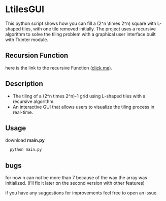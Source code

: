 # LtilesGUI

This python script shows how you can fill a \(2^n \times 2^n\) square with L-shaped tiles, with one tile removed initially. The project uses a recursive algorithm to solve the tiling problem with a graphical user interface built with Tkinter module.

## Recursion Function

here is the link to the recursive Function ([click me](https://www.geeksforgeeks.org/tiling-problem-using-divide-and-conquer-algorithm/)).

## Description

- The tiling of a \(2^n times 2^n\)-1 grid using L-shaped tiles with a recursive algorithm.
- An interactive GUI that allows users to visualize the tiling process in real-time.


## Usage
download **main.py**
```bash
  python main.py
```




## bugs
for now n can not be more than 7 because of the way the array was initialized. (i'll fix it later on the second version with other features)

if you have any suggestions for improvements feel free to open an issue.





